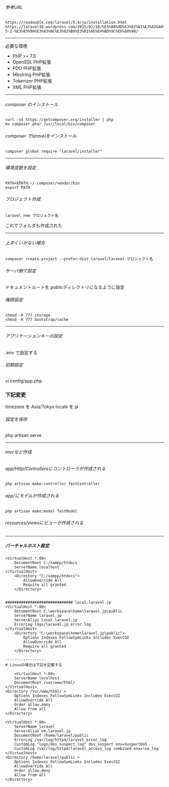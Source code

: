 ###### 参考URL 
    https://readouble.com/laravel/5.4/ja/installation.html
    https://laravel10.wordpress.com/2015/02/16/%E5%88%9D%E3%82%81%E3%81%A6%E3%81%AElaravel-5-2-%E3%83%9A%E3%83%BC%E3%82%B8%E3%81%AE%E4%BD%9C%E6%88%90/

---------

必要な環境

- PHP >= 7.0
- OpenSSL PHP拡張
- PDO PHP拡張
- Mbstring PHP拡張
- Tokenizer PHP拡張
- XML PHP拡張

---------

###### composer のインストール
    curl -sS https://getcomposer.org/installer | php
    mv composer.phar /usr/local/bin/composer

###### composer でlaravelをインストール
    composer global require "laravel/installer"

---------

###### 環境変数を設定
    PATH=$PATH:~/.composer/vendor/bin
    export PATH

###### プロジェクト作成
    laravel new プロジェクト名

これでフォルダも作成された

---------

###### 上手くいかない場合
    composer create-project --prefer-dist laravel/laravel プロジェクト名


###### サーバ側で設定
ドキュメントルートを publicディレクトリになるように設定

###### 権限設定
    chmod -R 777 storage
    chmod -R 777 bootstrap/cache

---------

###### アプリケーションキーの設定
.env で設定する

###### 初期設定
vi config/app.php

 ### 下記変更
 timezone を Asia/Tokyo
 locale を ja
 
###### 設定を保存
php artisan serve

---------

###### mvcなど作成
###### app/Http/Controllersにコントローラが作成される
    php artisan make:controller TestController

###### app/にモデルが作成される
    php artisan make:model TestModel

###### resources/viewsにビューが作成される

----------

##### バーチャルホスト設定

    <VirtualHost *:80>
        DocumentRoot C:/xampp/htdocs
        ServerName localhost
    </VirtualHost>
        <Directory "C:/xampp/htdocs">
            AllowOverride All
            Require all granted
        </Directory>


    ############################## local.laravel.jp
    <VirtualHost *:80>
        DocumentRoot C:\workspace\home\laravel.jp\public
        ServerName laravel.jp
        ServerAlias local.laravel.jp
        ErrorLog logs/laravel.jp_error.log
    </VirtualHost>
        <Directory "C:\workspace\home\laravel.jp\public">
            Options Indexes FollowSymLinks Includes ExecCGI
            AllowOverride All
            Require all granted
        </Directory>
    
    ------------------  
    # Linuxの場合は下記を記載する
    
        <VirtualHost *:80>
        ServerName localhost
        DocumentRoot /var/www/html/
    </VirtualHost>
    <Directory /var/www/html/ >
        Options Indexes FollowSymLinks Includes ExecCGI
        AllowOverride All
        Order allow,deny
        Allow from all
    </Directory>

    <VirtualHost *:80>
        ServerName laravel
        ServerAlias vm.laravel.jp
        DocumentRoot /home/laravel/public
        ErrorLog /var/log/httpd/laravel_error_log
        CustomLog "logs/dos_suspect_log" dos_suspect env=SuspectDoS
        CustomLog /var/log/httpd/laravel_access_log combined env=!no_log
    </VirtualHost>
    <Directory /home/laravel/public >
        Options Indexes FollowSymLinks Includes ExecCGI
        AllowOverride All
        Order allow,deny
        Allow from all
    </Directory>
